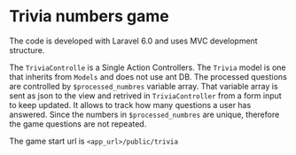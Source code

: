 # Trivia numbers game

The code is developed with Laravel 6.0 and uses MVC development structure.
 
The `TriviaControlle` is a Single Action Controllers. 
The `Trivia` model is one that inherits from `Models` and does not use ant DB.
The processed questions are controlled by `$processed_numbres` variable array. That variable array is sent as json to the view and retrived in `TriviaController` from a form input to keep updated. It allows to track how many questions a user has answered.
Since the numbers in `$processed_numbres` are unique, therefore the game questions are not repeated. 

The game start url is `<app_url>/public/trivia`
